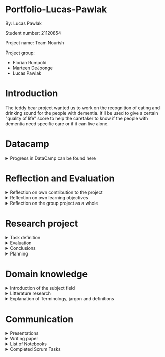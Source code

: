 # Portfolio-Lucas-Pawlak
By: Lucas Pawlak

Student number: 21120854

Project name: Team Nourish

Project group:
- Florian Rumpold
- Marteen DeJoonge
- Lucas Pawlak

# Introduction

The teddy bear project wanted us to work on the recognition of eating and drinking sound for the people with dementia.
It'll be used to give a certain "quality of life" score to help the caretaker to know if the people with dementia need specific care or if it can live alone.

# Datacamp

<details><summary>Progress in DataCamp can be found here</summary>

![](datacampProgress.png)

</details>

# Reflection and Evaluation

<details><summary>Reflection on own contribution to the project</summary>

##### Situation
At the beginning of the project, we were 6 people working on it. Overtime 3 people dropped out so we had a bit of a hard time organizing ourselves. There were also the curfew and the lockdown in November and December that made things difficult.

##### Task
The main goal was to be able to have a model that detects eating and drinking sounds. We spend 4 months on it.
There wasn't a specific organization. Because we were a group of 3 people it sounded like a waste of time to create a hierarchy instead of working on equal ground.
I tried to put deadlines on the tasks we were all doing so we could deliver on time.

##### Actions
We did standups every other day to check if some process was made, if someone needed help or if we had to speed up our work because we were running short on time.

I tried to create a simple deep learning model with the Keras library to get the hang of it but we quickly switched to the PyTorch library and this model was obsolete. I worked on retrieving the dataset because our current one at the beginning wasn't good enough so we had to change midway. I also worked on the data preprocessing for the learning lab and for the project.
And of course, the research paper where I did 2 chapters and then helped to work on the others.

##### Result
In the beginning, it was hard, because we had to discover and learn a lot of things and our group got smaller and smaller, but after mid-October, everything went smoother and I think we were able to deliver a work that is serious even though some results are a bit of a letdown.

##### Reflection
Overall, I am satisfied with my contributions. I have done my work properly. I was able to help my teammates if needed.

The creation of the new database was very interesting and there was a lot of research on my part to find one that suits our needs.

Even though I think I could have done my work a bit better.
Sometimes due to a lack of motivation or just some events in my life, I delivered my work after the deadline. 
I think because of Covid and just doing data science only every week took a toll on my motivation.
That's wasn't very serious on my part.

For example, the learning lab I kept postponing because of the lack of motivation to do it.

---
</details>

<details><summary>Reflection on own learning objectives</summary>

##### Situation
The Data Science domain was almost completely new to me. I tried to do a deep learning model to check if an image of a number was pair or even, but it was way too hard for me to start with it and I quickly dropped the subject.
I'm experienced in programming in general but mostly nodeJs, C, or Rust. So all of the python notebooks, NumPy, data frame, etc... Was new to me.


##### Task
My task in this minor was to learn how data science works in general, like how to create a machine learning model, a deep learning model, tuning the hyperparameter, and all of the data preparation beforehand.

##### Actions
The first challenge was to get a proper Dataset, the first one we used wasn't good and we had to change. After this, there was a lot of trying things to understand how it works under the hood.

The Datacamp course was also a great way to understand how each python library that is used in the Data Science domain works.

In the end, after my small own experimentation, I didn't make the model currently in the research paper I preferred to switch on a more conceptual approach like finding a lot of research papers that could help the current model.

##### Result
At the end of this semester, my python skill improved quite a lot!
Especially in the data visualization part, data augmentation, and data preprocessing.
And for the most important part now I know how to implement some deep learning models. I'm not a Data Scientist expert but now I have a grasp of how things work.

##### Reflection
Overall I think this minor was a great experience!

The first months were difficult to get into it because my group and I decided to directly try some deep learning models so we skipped a lot of steps to go directly to this part.
I think it was a mistake because we struggled a lot at the beginning and we could have made the beginning of the semester a bit easier if we tried basic machine learning before jumping right into deep learning (even though I think it's the most interesting part).

There also was the research paper that wasn't the "fun" part at all but it's the first time I had to do one and I think this experience gave me a deeper understanding of what it means to be part of a research project.

I acquired a lot of knowledge that is already useful for me in my programming career! 

---
</details>

<details><summary>Reflection on the group project as a whole</summary>

##### Situation
We started this minor, we were a group of 6 students on this project, one never showed up.
Another one left just after the 2nd or 3rd weeks, and again another one left after being 2 or 3months in the minor.
We turned from a quite diversified group to a 3 people group with 2 that studies computer science and the last that study physics.

We couldn't share a lot of new knowledge with each other because our domain of predilection was almost the same sadly.

##### Task
To complete our task we decided to use what the teacher advised us to do: The scrum Methodology.
We made a lot of sprints of 2 weeks so we could divide the big task into a smaller one that we could achieve inside the sprints.
Doing so helped us quite a lot because sometimes we didn't know where to start at all.


##### Actions
Since our group shortened quite a lot we didn't have the opportunity to do a lot of experimenting on our own because we needed to have at least one model working for our problem owner.
One person of our group was heavily into the tuning of the model, while another was more into the evaluation model and the data visualization and the research paper and I was into the research paper data preprocessing, finding a dataset, data augmentation, and creating the different powerPoint for the internal and external presentation.


##### Result
In the end, we weren't able to create a lot of different models to compare to each other and choose the best one because we were short on manpower but we did make 2 big models.
The first one was a binary classifier that detects eating and the other sound then detects drinking and the other sounds.
The second one is the one we choose for our research paper. A Convolutional Neural Network that tries to detect eating and drinking and other sounds.  


##### Reflection
During the two-third of this minor, we were able to meet quite often, at least once or twice a week at the university to work together. 

But with the COVID-19 new cases increasing, the curfew and then the lockdown. It was not possible anymore to meet in person. I think it hurt a bit of our motivation because well... 
Working alone in our respective homes is not that fun Ahah especially for international students.

The good thing about being only 3 is that nobody really "slacked off" it also makes us quite efficient in our decision-making because there was a lot less talking.

Overall I am happy with what we were able to achieve as a group during this minor. I think being able to create a research paper with a not-perfect but working deep learning model with only 3 people that weren't experienced in the Data Science domain is something that we can be proud of!

---
</details>

# Research project

<details><summary>Task definition </summary>

This project is part of the Teddy Bear project and The Hague university of Applied Science.

People are more and more affected by dementia but the capacity of care doesn't increase at the same pace at all. The goal of the Smart Teddy Bear Project is to reduce the workload of the caretaker.
The Smart Teddy Bear project uses a Teddy bear stuffed with sensors to detect the quality of life score (QoL) of someone with dementia. With this QoL, the caretaker should be able to understand if the person needs daily care or if this person can live by himself without further assistance.

This QoL score is computed by detecting a lot of very specific information like emotion, eating and drinking, etc...
The Smart Teddy Project gave us the task to work on the eating and drinking detection part.
This raises the following research questions: `“Which machine learning model is optimal to detect eating and drinking sounds from audio?”`

---
</details>

<details><summary>Evaluation </summary>

While we were able to answer our research question, there is still a lot of improvements doable.

<details><summary>Having a more "real" dataset</summary>
Our current can answer our current research question but, for the Smart Teddy Project, it may not work that well. The teddy bear won't be able to retrieve such a clear sound of eating and drinking. 

#### Recommendation

One solution should be creating a homemade dataset with people eating and drinking normally and not 10cm away from the microphone.
</details>

<details><summary>Trying other model</summary>
We directly went to a CNN model and a binary classifier because of the lack of time and/or manpower. I don't know at all if, in the end, the usage of CNN was the best choice to do.

#### Recommendation
My recommendation is to try a lot more models in order which one seems to be the most promising one at first "glance".
</details>

<details><summary>Using cutlery sounds</summary>
The current model detects only eating and drinking sounds. One current issue is that we can have some false positives and in the context of this project false positives are something to avoid at all costs. It would raise the quality of life score of someone and make him able to live by himself even though it's not the case.

#### Recommendation
One way to prevent the false positive should be using the cutlery sounds to confirm if the person is eating or drinking.
It would make the model much more reliable.
</details>

---
</details>

<details><summary>Conclusions </summary>

At first, I wrote a conclusion in the paper but it was too "broad" and opened to many questions for the future group working on a similar problem.
We decided to cut this conclusion into 2 parts the first one is the recommendations chapter of our current paper and the second paper is the current conclusion chapter that Florian improved.

Here is the conclusion from the paper :
```In trying to find the best deep learning model to detect eating and drinking sounds, several
models were used. These can be divided into three categories: purely linear neural
networks, convolutional neural networks and transfer learning using ResNet models.
The linear models were the worst performers in all metrics. On its best epoch it achieved an
accuracy of only 66.4%.
The self-made CNN’s had a good curve in the accuracy and loss graphs and ended on an
overall accuracy of 82.5%, a precision of 85.5% on chewing and 85.5% on drinking and a
recall of 85.28% on chewing and 70.33% on drinking. As we prioritise precision over recall,
these results are very promising.
The ResNet models had a few epochs that exceeded the performance of the self-made
CNN’s. The best of these achieved an accuracy score of 83.6%. This is 1.4 percentage
points better than the best self-made CNN. However, as can be seen in figure 6, the
accuracy of the ResNet models varied heavily between epochs. The best performing model
had an epoch with an accuracy of 83.6% followed immediately by an epoch with an accuracy
8of only 24.4%. Because of this high variance, the transfer learning models are not our
recommendation, despite some good performances.
Considering this, our best model for detecting chewing and drinking sounds is a
Convolutional Neural Network with 2 Convolutional layers and 3 linear layers.
```
- The accuracy score:
![](cnnAccuracy.png)

- The confusion matrix:
![](confusionMatrix.png)
 
 These two visualisation were made by Florian.

---
</details>

<details><summary>Planning </summary>

In the beginning of the project we directly planned to use Jira for our scrum board.

Each sprint was 2weeks long. At the start of each sprint we decided what was the main objectives of this sprint and we tried to create task so each member will assign themselve to a task to work on.
We were able to delete/create and add some information on each task while the sprint was ongoing.
Every other days we made daily standups where we would talk about what we've done, if we have any issues with the task, if we need help and if everything is fine and will be delivered on time.

At the beginning my role was to be the scrum master but as our group got reduced in half everyone working on the creation of each task during a sprint.
We lost a bit of organization in order to work a bit faster.

---
</details>

# Domain knowledge

<details><summary>Introduction of the subject field </summary>

The goal of this project was to detect eating and drinking sounds.
To do that we had to first retrieve a dataset with bunch of eating and drinking sounds.
The data had to go into some preprocessing function to clean and augment before turning them into a spectrogram and then feed it to our model.

---
</details>

<details><summary>Litterature research </summary>

##### Introduction

Most of the research paper that talked about detecting eating or drinkink used the mouvement detecting instead of the sound.
I decided to broaden our research to not only eating and drinking recognition but mainly sounds recognition to see how others detect sounds in general.

##### Eating and drinking Recognition ([source](https://www.ncbi.nlm.nih.gov/pmc/articles/PMC6631238/))
It was one of the first document I found online. Even though it use a gesture dectetion. This paper gaves us some direction in the project.
Especially with the binary classifier 

#### I hear you eat and speak ([source](https://journals.plos.org/plosone/article?id=10.1371/journal.pone.0154486))
With this paper I tried to ask the authors if they could share their dataset but they didnt gave it.

#### Sound event classification ([source](https://towardsdatascience.com/sound-event-classification-using-machine-learning-8768092beafc))
It was really helpful to understand how to work with sounds as a data scientist.

#### Converting sounds into images ([source](https://www.kaggle.com/rftexas/converting-sounds-into-images-a-general-guide))
In this project we decided to turn audio into a mel spectrogram and then feed it to the model. Thanks to this paper we were able to understand how to convert every soundfile into an images.

---
</details>

<details><summary>Explanation of Terminology, jargon and definitions </summary>

|Jargon|Explanation|
|------------|---------|
|CNN| Convolutional neural network is a neural network commonly used in visual imagery|.
|Confusion matrix| It's also known as an `error matrix`. It's a table where you can visualize the success rate of your current model. Each row of the matrix represents the instances in an actual class while each column represents the instances in a predicted class, or vice versa.|
|Layer| In deep learning a layer is a "part" of the whole model where it takes the information from the previous one and then passes the new information to the next layer to `learn`.|
|Resnet| Residual Network is a specific type of neural network that was found in 2015 by Kaiming He.|
|Hyperparameters| It's a parameter used before the data is observer/processed, they control the behavior of the training model. There is a lot of type of hyperparameters such as the Learning Rate, the number of Epochs, hidden layers...|
|Learning rate| It adjusts the weights of the models, it affects how quickly the model can find the best accuracy for the dataset.|
|Epochs| It tells the model how long does it has to train, if the epochs are 200 the model has to go through all of the training set 200 times.|
 

---
</details>

# Communication

<details><summary>Presentations </summary>

Another perks of being only 3 in a group, is that everybody had to make the presentations ahah.

I've presented 2 internal presentation myself and also the first external presentation.

I helped at making the powerpoint in every presentation.

---
</details>

<details><summary>Writing paper </summary>

I helped in every part of the research paper of course but my main contribution in it was:
- The introduction (which was improved by Marteen, another member of the group) [here](intro.png)
- Data preprocessing [here](preprocessing.png)
- Conclusion (which was further improved by Florian, another member of the group too) [old](oldConclusion.png) and the [new](newConclusion.png)
- Recommendations [here](recommendation.png)

---
</details>

<details><summary>List of Notebooks</summary>

- Python file to retrieve sounds to make the new dataset [here](dataFrame.py)
- Python file for the learning labs about data preprocessing [here](dataVizualisation.py)
- NoteBook about a small tutorial to learn how to work with audio [here](tutoAudio.ipynb)
- Modified python file to retrieve all of the different audio file for our dataset, made by Aoife McDonagh [here](process.py)

</details>

<details><summary>Completed Scrum Tasks</summary>

![](scrumLucas.png)

</details>

